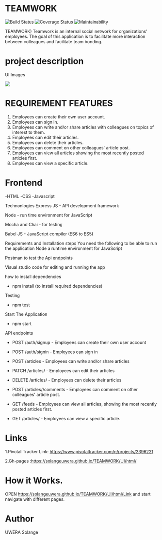 # TEAMWORK

[![Build Status](https://travis-ci.org/SolangeUwera/TEAMWORK.svg?branch=develop)](https://travis-ci.org/SolangeUwera/TEAMWORK)
[![Coverage Status](https://coveralls.io/repos/github/SolangeUwera/TEAMWORK/badge.svg?branch=develop)](https://coveralls.io/github/SolangeUwera/TEAMWORK?branch=develop)
[![Maintainability](https://api.codeclimate.com/v1/badges/0115401c7908a6e90eeb/maintainability)](https://codeclimate.com/github/SolangeUwera/TEAMWORK/maintainability)


TEAMWORK)
Teamwork is an ​internal social network for organizations’ employees. The goal of this application is to facilitate more interaction between colleagues and facilitate team bonding. 


# project description
 UI Images

<img src= "Images/github-SNP9.PNG">


# REQUIREMENT FEATURES

1. Employees can create their own user account.
2. Employees can sign in. 
3. Employees can write and/or share articles with colleagues on topics of interest to them.  
4. Employees can edit their articles.  
5. Employees can delete their articles. 
6. Employees can comment on other colleagues' article post.  
7. Employees can view all articles showing the most recently posted articles first. 
8. Employees can view a specific article. 


 # Frontend
-HTML
-CSS 
-Javascript


Technonlogies
Express JS - API development framework

Node - run time environment for JavaScript

Mocha and Chai - for testing

Babel JS - JavaScript compiler (ES6 to ES5)

Requirements and Installation steps
You need the following to be able to run the application
Node a runtime environment for JavaScript

Postman to test the Api endpoints

Visual studio code for editing and running the app

how to install dependencies

- npm install (to install required dependencies)

Testing

- npm test

Start The Application
 - npm start

API endpoints

- POST /auth/signup - Employees can create their own user account

- POST /auth/signin - Employees can sign in

- POST /articles - Employees can write and/or share articles

- PATCH /articles/<articleId> - Employees can edit their articles

- DELETE /articles/<articleId> - Employees can delete their articles

- POST /articles/<articleId>/comments - Employees can comment on other colleagues' article post.

- GET /feeds - Employees can view all articles, showing the most recently posted articles first.

- GET /articles/<articleId> - Employees can view a specific article.

# Links
1.Pivotal Tracker  Link: https://www.pivotaltracker.com/n/projects/2396221

2.Gh-pages :https://solangeuwera.github.io/TEAMWORK/UI/html/

# How it Works.
OPEN https://solangeuwera.github.io/TEAMWORK/UI/html/Link and start navigate with different pages.

# Author
UWERA Solange


